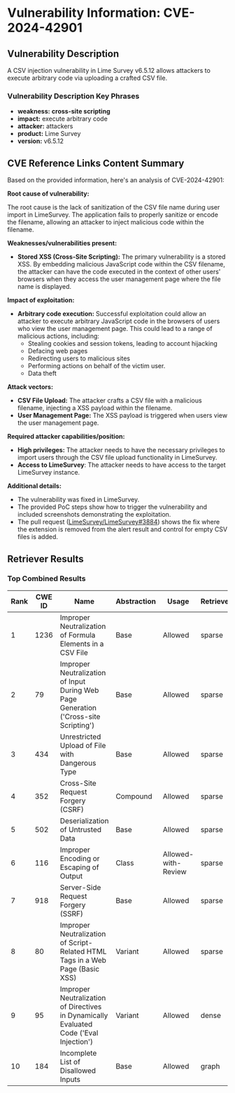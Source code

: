 # Vulnerability Information: CVE-2024-42901

## Vulnerability Description
A CSV injection vulnerability in Lime Survey v6.5.12 allows attackers to execute arbitrary code via uploading a crafted CSV file.

### Vulnerability Description Key Phrases
- **weakness:** **cross-site scripting**
- **impact:** execute arbitrary code
- **attacker:** attackers
- **product:** Lime Survey
- **version:** v6.5.12

## CVE Reference Links Content Summary
Based on the provided information, here's an analysis of CVE-2024-42901:

**Root cause of vulnerability:**

The root cause is the lack of sanitization of the CSV file name during user import in LimeSurvey. The application fails to properly sanitize or encode the filename, allowing an attacker to inject malicious code within the filename.

**Weaknesses/vulnerabilities present:**

- **Stored XSS (Cross-Site Scripting):** The primary vulnerability is a stored XSS. By embedding malicious JavaScript code within the CSV filename, the attacker can have the code executed in the context of other users' browsers when they access the user management page where the file name is displayed.

**Impact of exploitation:**

- **Arbitrary code execution:** Successful exploitation could allow an attacker to execute arbitrary JavaScript code in the browsers of users who view the user management page. This could lead to a range of malicious actions, including:
    - Stealing cookies and session tokens, leading to account hijacking
    - Defacing web pages
    - Redirecting users to malicious sites
    - Performing actions on behalf of the victim user.
    - Data theft

**Attack vectors:**

- **CSV File Upload:** The attacker crafts a CSV file with a malicious filename, injecting a XSS payload within the filename.
- **User Management Page:** The XSS payload is triggered when users view the user management page.

**Required attacker capabilities/position:**

- **High privileges:** The attacker needs to have the necessary privileges to import users through the CSV file upload functionality in LimeSurvey.
- **Access to LimeSurvey**: The attacker needs to have access to the target LimeSurvey instance.

**Additional details:**
- The vulnerability was fixed in LimeSurvey.
- The provided PoC steps show how to trigger the vulnerability and included screenshots demonstrating the exploitation.
- The pull request ([LimeSurvey/LimeSurvey#3884](https://github.com/LimeSurvey/LimeSurvey/pull/3884)) shows the fix where the extension is removed from the alert result and control for empty CSV files is added.

## Retriever Results

### Top Combined Results

| Rank | CWE ID | Name | Abstraction | Usage  | Retrievers | Individual Scores |
|------|--------|------|-------------|-------|------------|-------------------|
| 1 | 1236 | Improper Neutralization of Formula Elements in a CSV File | Base | Allowed | sparse | 0.156 |
| 2 | 79 | Improper Neutralization of Input During Web Page Generation ('Cross-site Scripting') | Base | Allowed | sparse | 0.144 |
| 3 | 434 | Unrestricted Upload of File with Dangerous Type | Base | Allowed | sparse | 0.142 |
| 4 | 352 | Cross-Site Request Forgery (CSRF) | Compound | Allowed | sparse | 0.136 |
| 5 | 502 | Deserialization of Untrusted Data | Base | Allowed | sparse | 0.127 |
| 6 | 116 | Improper Encoding or Escaping of Output | Class | Allowed-with-Review | sparse | 0.121 |
| 7 | 918 | Server-Side Request Forgery (SSRF) | Base | Allowed | sparse | 0.121 |
| 8 | 80 | Improper Neutralization of Script-Related HTML Tags in a Web Page (Basic XSS) | Variant | Allowed | sparse | 0.120 |
| 9 | 95 | Improper Neutralization of Directives in Dynamically Evaluated Code ('Eval Injection') | Variant | Allowed | dense | 0.543 |
| 10 | 184 | Incomplete List of Disallowed Inputs | Base | Allowed | graph | 0.002 |


